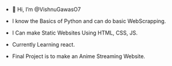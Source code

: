 - 👋 Hi, I’m @VishnuGawasO7

- I know the Basics of Python and can do basic WebScrapping.

- I Can make Static Websites Using HTML, CSS, JS.

- Currently Learning react.

- Final Project is to make an Anime Streaming Website.
